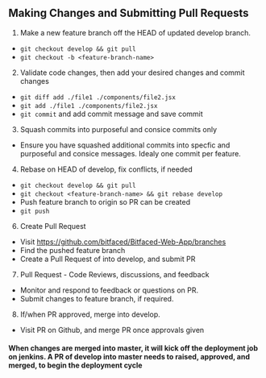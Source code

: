 ## Making Changes and Submitting Pull Requests

1. Make a new feature branch off the HEAD of updated develop branch.
  - `git checkout develop && git pull`
  - `git checkout -b <feature-branch-name>`
2. Validate code changes, then add your desired changes and commit changes
  - `git diff add ./file1 ./components/file2.jsx`
  - `git add ./file1 ./components/file2.jsx`
  - `git commit` and add commit message and save commit
3. Squash commits into purposeful and consice commits only
  - Ensure you have squashed additional commits into specfic and purposeful and consice messages. Idealy one commit per feature.
4. Rebase on HEAD of develop, fix conflicts, if needed
  - `git checkout develop && git pull`
  - `git checkout <feature-branch-name> && git rebase develop`
  - Push feature branch to origin so PR can be created
  - `git push`
6. Create Pull Request
  - Visit https://github.com/bitfaced/Bitfaced-Web-App/branches 
  - Find the pushed feature branch
  - Create a Pull Request of <feature-branch-name> into develop, and submit PR
7. Pull Request - Code Reviews, discussions, and feedback
  - Monitor and respond to feedback or questions on PR.
  - Submit changes to feature branch, if required.
8. If/when PR approved, merge into develop.
  - Visit PR on Github, and merge PR once approvals given

#### When changes are merged into master, it will kick off the deployment job on jenkins. A PR of develop into master needs to raised, approved, and merged, to begin the deployment cycle
